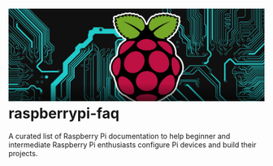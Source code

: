 # <img src="img/RaspberryPiAndDIYProjectLogo.png" width="850"/><br>raspberrypi-faq

A curated list of Raspberry Pi documentation to help beginner and intermediate Raspberry Pi enthusiasts configure Pi devices and build their projects.

